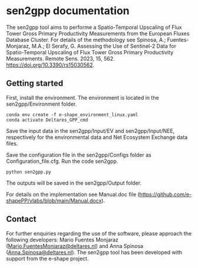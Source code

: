 # sen2gpp documentation

The sen2gpp tool aims to performe a Spatio-Temporal Upscaling of Flux Tower Gross Primary Productivity Measurements from the European Fluxes Database Cluster. For details of the methodology see Spinosa, A.; Fuentes-Monjaraz, M.A.; El Serafy, G. Assessing the Use of Sentinel-2 Data for Spatio-Temporal Upscaling of Flux Tower Gross Primary Productivity Measurements. Remote Sens. 2023, 15, 562. https://doi.org/10.3390/rs15030562. 

## Getting started
First, install the environment. The environment is located in the sen2gpp/Environment folder.
```
conda env create -f e-shape_environment_linux.yaml
conda activate Deltares_GPP_cmd
```

Save the input data in the sen2gpp/Input/EV and sen2gpp/Input/NEE, respectively for the environmental data and Net Ecosystem Exchange data files.  

Save the configuration file in the sen2gpp/Configs folder as Configuration_file.cfg. Run the code sen2gpp.
```
python sen2gpp.py
```
The outputs will be saved in the sen2gpp/Output folder.

For details on the implementation see Manual.doc file (https://github.com/e-shapePP/vlabs/blob/main/Manual.docx). 

## Contact
For further enquiries regarding the use of the software, please approach the following developers: Mario Fuentes Monjaraz (Mario.FuentesMonjaraz@deltares.nl) and Anna Spinosa (Anna.Spinosa@deltares.nl). The sen2gpp tool has been developed with support from the e-shape project. 
